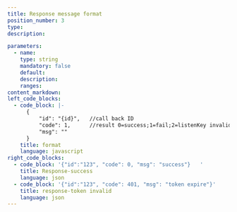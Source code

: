 ```yaml
---
title: Response message format
position_number: 3
type:
description:

parameters:
  - name:
    type: string
    mandatory: false
    default:
    description:
    ranges:
content_markdown:
left_code_blocks:
  - code_block: |-
      {
          "id": "{id}",   //call back ID
          "code": 1,      //result 0=success;1=fail;2=listenKey invalid
          "msg": ""
      }
    title: format
    language: javascript
right_code_blocks:
  - code_block: '{"id":"123", "code": 0, "msg": "success"}   '
    title: Response-success
    language: json
  - code_block: '{"id":"123", "code": 401, "msg": "token expire"}'
    title: response-token invalid
    language: json
---
```

